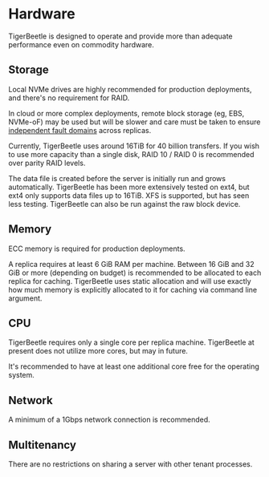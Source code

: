 # Hardware

TigerBeetle is designed to operate and provide more than adequate performance even on commodity
hardware.

## Storage

Local NVMe drives are highly recommended for production deployments, and there's no requirement for
RAID.

In cloud or more complex deployments, remote block storage (eg, EBS, NVMe-oF) may be used but will
be slower and care must be taken to ensure
[independent fault domains](./deploy.md#hardware-fault-tolerance) across replicas.

Currently, TigerBeetle uses around 16TiB for 40 billion transfers. If you wish to use more capacity
than a single disk, RAID 10 / RAID 0 is recommended over parity RAID levels.

The data file is created before the server is initially run and grows automatically. TigerBeetle has
been more extensively tested on ext4, but ext4 only supports data files up to 16TiB. XFS is
supported, but has seen less testing. TigerBeetle can also be run against the raw block device.

## Memory

ECC memory is required for production deployments.

A replica requires at least 6 GiB RAM per machine. Between 16 GiB and 32 GiB or more (depending on
budget) is recommended to be allocated to each replica for caching. TigerBeetle uses static
allocation and will use exactly how much memory is explicitly allocated to it for caching via
command line argument.

## CPU

TigerBeetle requires only a single core per replica machine. TigerBeetle at present does not
utilize more cores, but may in future.

It's recommended to have at least one additional core free for the operating system.

## Network

A minimum of a 1Gbps network connection is recommended.

## Multitenancy

There are no restrictions on sharing a server with other tenant processes.
